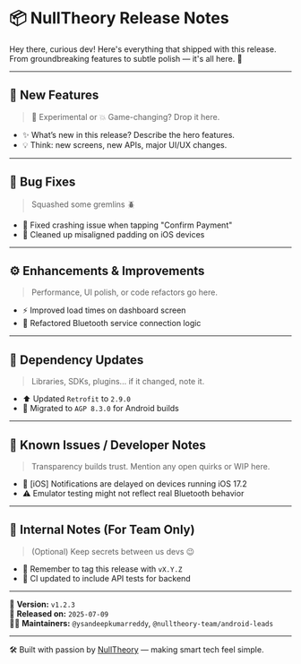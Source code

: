 # 📦 NullTheory Release Notes

Hey there, curious dev! Here's everything that shipped with this release.  
From groundbreaking features to subtle polish — it's all here. 🎯

---

## 🚀 New Features
> 🧪 Experimental or 💥 Game-changing? Drop it here.

- ✨ What’s new in this release? Describe the hero features.
- 💡 Think: new screens, new APIs, major UI/UX changes.

---

## 🐛 Bug Fixes
> Squashed some gremlins 🪲

- 🔧 Fixed crashing issue when tapping "Confirm Payment"
- 🧼 Cleaned up misaligned padding on iOS devices

---

## ⚙️ Enhancements & Improvements
> Performance, UI polish, or code refactors go here.

- ⚡️ Improved load times on dashboard screen
- 🧠 Refactored Bluetooth service connection logic

---

## 🔧 Dependency Updates
> Libraries, SDKs, plugins... if it changed, note it.

- ⬆️ Updated `Retrofit` to `2.9.0`
- 🔄 Migrated to `AGP 8.3.0` for Android builds

---

## 🧪 Known Issues / Developer Notes
> Transparency builds trust. Mention any open quirks or WIP here.

- 🚧 [iOS] Notifications are delayed on devices running iOS 17.2
- ⚠️ Emulator testing might not reflect real Bluetooth behavior

---

## 🧬 Internal Notes (For Team Only)
> (Optional) Keep secrets between us devs 😉

- 📌 Remember to tag this release with `vX.Y.Z`
- 🤖 CI updated to include API tests for backend

---

🔖 **Version:** `v1.2.3`  
📅 **Released on:** `2025-07-09`  
👨‍💻 **Maintainers:** `@ysandeepkumarreddy`, `@nulltheory-team/android-leads`

---

🛠️ Built with passion by [NullTheory](https://github.com/nulltheory-team) — making smart tech feel simple.
